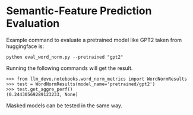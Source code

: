 # Semantic-Feature Prediction Evaluation

Example command to evaluate a pretrained model like GPT2 taken from huggingface is:
```
python eval_word_norm.py --pretrained "gpt2"
```

Running the following commands will get the result.
```
>>> from llm_devo.notebooks.word_norm_metrics import WordNormResults
>>> test = WordNormResults(model_name='pretrained/gpt2')
>>> test.get_aggre_perf()
(0.24430569289123233, None)
```

Masked models can be tested in the same way.

